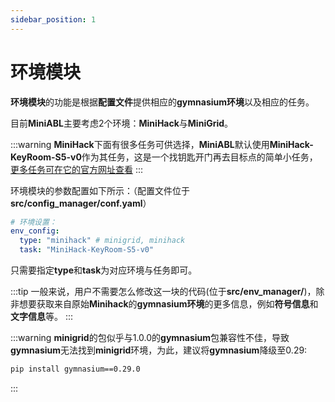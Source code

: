```yaml
---
sidebar_position: 1
---
```


# 环境模块

**环境模块**的功能是根据**配置文件**提供相应的**gymnasium环境**以及相应的任务。

目前**MiniABL**主要考虑2个环境：**MiniHack**与**MiniGrid**。

:::warning
**MiniHack**下面有很多任务可供选择，**MiniABL**默认使用**MiniHack-KeyRoom-S5-v0**作为其任务，这是一个找钥匙开门再去目标点的简单小任务，[更多任务可在它的官方网址查看](https://minihack.readthedocs.io/en/latest/envs/index.html)
:::

环境模块的参数配置如下所示：（配置文件位于**src/config_manager/conf.yaml**）
```yaml
# 环境设置：
env_config:
  type: "minihack" # minigrid, minihack
  task: "MiniHack-KeyRoom-S5-v0"
```

只需要指定**type**和**task**为对应环境与任务即可。

:::tip
一般来说，用户不需要怎么修改这一块的代码(位于**src/env_manager/**)，除非想要获取来自原始**Minihack**的**gymnasium环境**的更多信息，例如**符号信息**和**文字信息**等。
:::

:::warning
**minigrid**的包似乎与1.0.0的**gymnasium**包兼容性不佳，导致**gymnasium**无法找到**minigrid**环境，为此，建议将**gymnasium**降级至0.29:
```bash
pip install gymnasium==0.29.0
```
:::